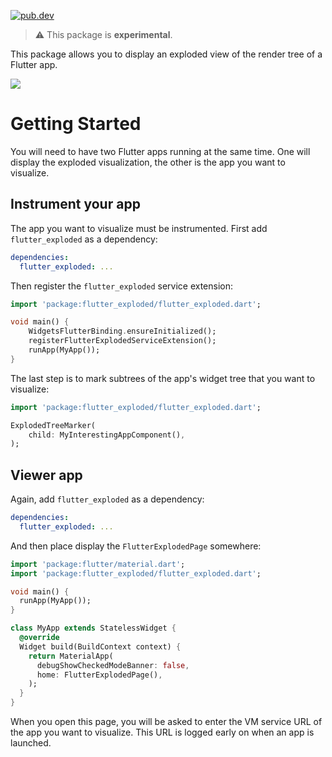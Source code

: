 [![pub.dev](https://badgen.net/pub/v/flutter_exploded)](https://pub.dev/packages/flutter_exploded)

> ⚠️ This package is **experimental**.

This package allows you to display an exploded view of the render tree of a
Flutter app.

<img src="https://github.com/blaugold/flutter_exploded/raw/master/doc/images/flutter_explode_demo.gif">

# Getting Started

You will need to have two Flutter apps running at the same time. One will
display the exploded visualization, the other is the app you want to visualize.

## Instrument your app

The app you want to visualize must be instrumented. First add `flutter_exploded`
as a dependency:

```yaml
dependencies:
  flutter_exploded: ...
```

Then register the `flutter_exploded` service extension:

```dart
import 'package:flutter_exploded/flutter_exploded.dart';

void main() {
    WidgetsFlutterBinding.ensureInitialized();
    registerFlutterExplodedServiceExtension();
    runApp(MyApp());
}
```

The last step is to mark subtrees of the app's widget tree that you want to
visualize:

```dart
import 'package:flutter_exploded/flutter_exploded.dart';

ExplodedTreeMarker(
    child: MyInterestingAppComponent(),
);
```

## Viewer app

Again, add `flutter_exploded` as a dependency:

```yaml
dependencies:
  flutter_exploded: ...
```

And then place display the `FlutterExplodedPage` somewhere:

```dart
import 'package:flutter/material.dart';
import 'package:flutter_exploded/flutter_exploded.dart';

void main() {
  runApp(MyApp());
}

class MyApp extends StatelessWidget {
  @override
  Widget build(BuildContext context) {
    return MaterialApp(
      debugShowCheckedModeBanner: false,
      home: FlutterExplodedPage(),
    );
  }
}
```

When you open this page, you will be asked to enter the VM service URL of the
app you want to visualize. This URL is logged early on when an app is launched.
